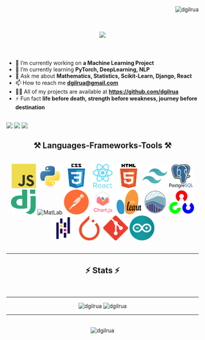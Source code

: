 <p align="right"> <img src="https://komarev.com/ghpvc/?username=dgilrua&label=Profile%20views&color=0e75b6&style=flat" alt="dgilrua" /> </p>

<h1 align="center">
    <img src="https://readme-typing-svg.herokuapp.com/?font=Righteous&size=35&center=true&vCenter=true&width=500&height=70&duration=4000&lines=Hi+There!+👋;+I'm+David+Gil+Rua!;" />
</h1>

<br/>

- 🔭 I’m currently working on **a Machine Learning Project**
- 🌱 I’m currently learning **PyTorch, DeepLearning, NLP**
- 💬 Ask me about **Mathematics, Statistics, Scikit-Learn, Django, React**
- 📫 How to reach me **dgilrua@gmail.com**
- 👨‍💻 All of my projects are available at **https://github.com/dgilrua**
- ⚡ Fun fact **life before death, strength before weakness, journey before destination**

<br/>

<div> <a href="https://www.linkedin.com/in/dgilrua" target="_blank"><img src="https://img.shields.io/badge/LinkedIn-0077B5?style=for-the-badge&logo=linkedin&logoColor=white" target="_blank"></a>
<a href="https://github.com/dgilrua" target="_blank"><img src="https://img.shields.io/badge/GitHub-100000?style=for-the-badge&logo=github&logoColor=white" target="_blank"></a>
<a href = "mailto:dgilrua@gmail.com"><img src="https://img.shields.io/badge/-Gmail-%23333?style=for-the-badge&logo=gmail&logoColor=white" target="_blank"></a>

<h2 align="center">⚒️ Languages-Frameworks-Tools ⚒️</h2>

<br/>

<div align="center">
<img src="https://raw.githubusercontent.com/teamedwardforever/Readme-Generator/71f25dd8b98329b168142a6b782a107b75eab178/svg/Skills/Languages/javascript-original.svg" alt="Javascript" width="65" height="65"/>
<img src="https://raw.githubusercontent.com/teamedwardforever/Readme-Generator/71f25dd8b98329b168142a6b782a107b75eab178/svg/Skills/Languages/python-original.svg" alt="Python" width="65" height="65"/>
<img src="https://raw.githubusercontent.com/teamedwardforever/Readme-Generator/71f25dd8b98329b168142a6b782a107b75eab178/svg/Skills/Frontend/css3-original-wordmark.svg" alt="Css" width="65" height="65"/>
<img src="https://raw.githubusercontent.com/teamedwardforever/Readme-Generator/71f25dd8b98329b168142a6b782a107b75eab178/svg/Skills/Frontend/react-original-wordmark.svg" alt="React" width="65" height="65"/>
<img src="https://raw.githubusercontent.com/teamedwardforever/Readme-Generator/71f25dd8b98329b168142a6b782a107b75eab178/svg/Skills/Frontend/html5-original-wordmark.svg" alt="HTML" width="65" height="65"/>
<img src="https://raw.githubusercontent.com/teamedwardforever/Readme-Generator/71f25dd8b98329b168142a6b782a107b75eab178/svg/Skills/Frontend/tailwindcss-icon.svg" alt="Tailwindcss" width="65" height="65"/>
<img src="https://raw.githubusercontent.com/teamedwardforever/Readme-Generator/71f25dd8b98329b168142a6b782a107b75eab178/svg/Skills/Database/postgresql-original-wordmark.svg" alt="Postgresql" width="65" height="65"/>
<img src="https://raw.githubusercontent.com/teamedwardforever/Readme-Generator/71f25dd8b98329b168142a6b782a107b75eab178/svg/Skills/Framework/django.svg" alt="Django" width="65" height="65"/>
<img src="https://dl.dropboxusercontent.com/s/6e7hk06wzjp3j52/Matlab_Logo.png" alt="MatLab" width="65" height="65"/>
<img src="https://raw.githubusercontent.com/teamedwardforever/Readme-Generator/71f25dd8b98329b168142a6b782a107b75eab178/svg/Skills/Software/getpostman-icon.svg" alt="Postman" width="65" height="65"/>
<img src="https://raw.githubusercontent.com/teamedwardforever/Readme-Generator/71f25dd8b98329b168142a6b782a107b75eab178/svg/Skills/Visualization/logo-title.svg" alt="Chart Js" width="65" height="65"/>
<img src="https://raw.githubusercontent.com/teamedwardforever/Readme-Generator/71f25dd8b98329b168142a6b782a107b75eab178/svg/Skills/ML/Scikit_learn_logo_small.svg" alt="Scikit" width="65" height="65"/>
<img src="https://raw.githubusercontent.com/teamedwardforever/Readme-Generator/71f25dd8b98329b168142a6b782a107b75eab178/svg/Skills/ML/logo-mark-lightbg.svg" alt="SeaBorn" width="65" height="65"/>
<img src="https://raw.githubusercontent.com/teamedwardforever/Readme-Generator/71f25dd8b98329b168142a6b782a107b75eab178/svg/Skills/ML/opencv-icon.svg" alt="Opencv" width="65" height="65"/>
<img src="https://raw.githubusercontent.com/teamedwardforever/Readme-Generator/71f25dd8b98329b168142a6b782a107b75eab178/svg/Skills/ML/pandas-original.svg" alt="Pandas" width="65" height="65"/>
<img src="https://raw.githubusercontent.com/teamedwardforever/Readme-Generator/71f25dd8b98329b168142a6b782a107b75eab178/svg/Skills/ML/pytorch-icon.svg" alt="Pytorch" width="65" height="65"/>
<img src="https://raw.githubusercontent.com/teamedwardforever/Readme-Generator/71f25dd8b98329b168142a6b782a107b75eab178/svg/Skills/Other/git-scm-icon.svg" alt="Git" width="65" height="65"/>
<img src="https://raw.githubusercontent.com/teamedwardforever/Readme-Generator/71f25dd8b98329b168142a6b782a107b75eab178/svg/Skills/Other/arduino-1.svg" alt="Arduino" width="65" height="65"/>
</div>

<br/>
<hr/>

<h2 align="center">⚡ Stats ⚡</h2>

<br/>
<hr/>

<div align="center">
<img  height="180em" src="https://github-readme-stats.vercel.app/api/top-langs/?username=dgilrua&hide_progress=true&theme=dark" alt=dgilrua />

<img height="180em" src="https://github-readme-stats.vercel.app/api?username=dgilrua&show_icons=true&locale=en&theme=dark" alt="dgilrua" />

<hr/>
<br/>

<img align="center" height="180em" src="https://github-readme-streak-stats.herokuapp.com/?user=dgilrua&theme=dark" alt="dgilrua" />
</div>
